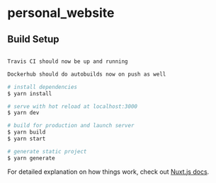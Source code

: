 # personal_website

## Build Setup

```bash

Travis CI should now be up and running

Dockerhub should do autobuilds now on push as well

# install dependencies
$ yarn install

# serve with hot reload at localhost:3000
$ yarn dev

# build for production and launch server
$ yarn build
$ yarn start

# generate static project
$ yarn generate
```

For detailed explanation on how things work, check out [Nuxt.js docs](https://nuxtjs.org).
